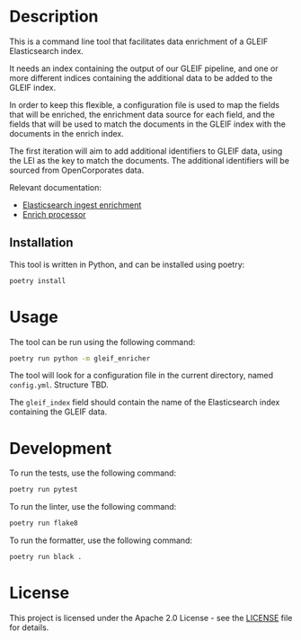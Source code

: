 # Description

This is a command line tool that facilitates data enrichment of a GLEIF
Elasticsearch index. 

It needs an index containing the output of our GLEIF pipeline, and one or more
different indices containing the additional data to be added to the GLEIF index.

In order to keep this flexible, a configuration file is used to map the fields
that will be enriched, the enrichment data source for each field, and the
fields that will be used to match the documents in the GLEIF index with the
documents in the enrich index.

The first iteration will aim to add additional identifiers to GLEIF data, 
using the LEI as the key to match the documents. The additional identifiers
will be sourced from OpenCorporates data.

Relevant documentation:
- [Elasticsearch ingest enrichment](https://www.elastic.co/guide/en/elasticsearch/reference/current/ingest-enriching-data.html)
- [Enrich processor](https://www.elastic.co/guide/en/elasticsearch/reference/current/enrich-processor.html)

## Installation

This tool is written in Python, and can be installed using poetry:

```bash
poetry install
```

# Usage

The tool can be run using the following command:

```bash
poetry run python -m gleif_enricher
```

The tool will look for a configuration file in the current directory, named
`config.yml`. Structure TBD.

The `gleif_index` field should contain the name of the Elasticsearch index
containing the GLEIF data.


# Development

To run the tests, use the following command:

```bash
poetry run pytest
```

To run the linter, use the following command:

```bash
poetry run flake8
```

To run the formatter, use the following command:

```bash
poetry run black .
```

# License

This project is licensed under the Apache 2.0 License - see the [LICENSE](LICENSE) file for details.

